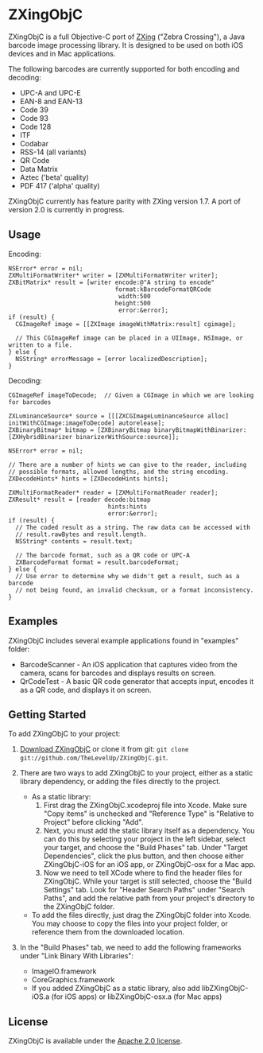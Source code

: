 ZXingObjC
=========

ZXingObjC is a full Objective-C port of [ZXing](http://code.google.com/p/zxing/) ("Zebra Crossing"), a Java barcode image processing library. It is designed to be used on both iOS devices and in Mac applications.

The following barcodes are currently supported for both encoding and decoding:

* UPC-A and UPC-E
* EAN-8 and EAN-13
* Code 39
* Code 93
* Code 128
* ITF
* Codabar
* RSS-14 (all variants)
* QR Code
* Data Matrix
* Aztec ('beta' quality)
* PDF 417 ('alpha' quality)

ZXingObjC currently has feature parity with ZXing version 1.7. A port of version 2.0 is currently in progress.

Usage
----

Encoding:

```objc
NSError* error = nil;
ZXMultiFormatWriter* writer = [ZXMultiFormatWriter writer];
ZXBitMatrix* result = [writer encode:@"A string to encode"
                              format:kBarcodeFormatQRCode
                               width:500
                              height:500
                               error:&error];
if (result) {
  CGImageRef image = [[ZXImage imageWithMatrix:result] cgimage];

  // This CGImageRef image can be placed in a UIImage, NSImage, or written to a file.
} else {
  NSString* errorMessage = [error localizedDescription];
}
```

Decoding:

```objc
CGImageRef imageToDecode;  // Given a CGImage in which we are looking for barcodes

ZXLuminanceSource* source = [[[ZXCGImageLuminanceSource alloc] initWithCGImage:imageToDecode] autorelease];
ZXBinaryBitmap* bitmap = [ZXBinaryBitmap binaryBitmapWithBinarizer:[ZXHybridBinarizer binarizerWithSource:source]];

NSError* error = nil;

// There are a number of hints we can give to the reader, including
// possible formats, allowed lengths, and the string encoding.
ZXDecodeHints* hints = [ZXDecodeHints hints];

ZXMultiFormatReader* reader = [ZXMultiFormatReader reader];
ZXResult* result = [reader decode:bitmap
                            hints:hints
                            error:&error];
if (result) {
  // The coded result as a string. The raw data can be accessed with
  // result.rawBytes and result.length.
  NSString* contents = result.text;

  // The barcode format, such as a QR code or UPC-A
  ZXBarcodeFormat format = result.barcodeFormat;
} else {
  // Use error to determine why we didn't get a result, such as a barcode
  // not being found, an invalid checksum, or a format inconsistency.
}
```

Examples
--------

ZXingObjC includes several example applications found in "examples" folder:

* BarcodeScanner - An iOS application that captures video from the camera, scans for barcodes and displays results on screen.
* QrCodeTest - A basic QR code generator that accepts input, encodes it as a QR code, and displays it on screen.

Getting Started
---------------

To add ZXingObjC to your project:

1. [Download ZXingObjC](https://github.com/TheLevelUp/ZXingObjC/tarball/master) or clone it from git: `git clone git://github.com/TheLevelUp/ZXingObjC.git`.

2. There are two ways to add ZXingObjC to your project, either as a static library dependency, or adding the files directly to the project.
    * As a static library:
        1. First drag the ZXingObjC.xcodeproj file into Xcode. Make sure "Copy items" is unchecked and "Reference Type" is "Relative to Project" before clicking "Add".
        2. Next, you must add the static library itself as a dependency. You can do this by selecting your project in the left sidebar, select your target, and choose the "Build Phases" tab. Under "Target Dependencies", click the plus button, and then choose either ZXingObjC-iOS for an iOS app, or ZXingObjC-osx for a Mac app.
        3. Now we need to tell XCode where to find the header files for ZXingObjC. While your target is still selected, choose the "Build Settings" tab. Look for "Header Search Paths" under "Search Paths", and add the relative path from your project's directory to the ZXingObjC folder.
    * To add the files directly, just drag the ZXingObjC folder into Xcode. You may choose to copy the files into your project folder, or reference them from the downloaded location.

3. In the "Build Phases" tab, we need to add the following frameworks under "Link Binary With Libraries":
    * ImageIO.framework
    * CoreGraphics.framework
    * If you added ZXingObjC as a static library, also add libZXingObjC-iOS.a (for iOS apps) or libZXingObjC-osx.a (for Mac apps)

License
-------

ZXingObjC is available under the [Apache 2.0 license](http://www.apache.org/licenses/LICENSE-2.0.html).